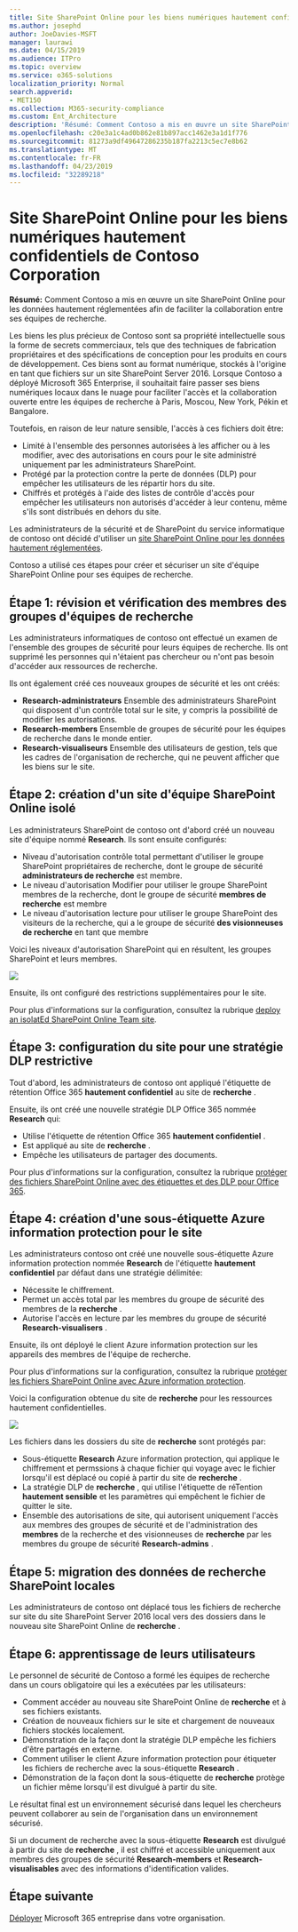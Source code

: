 ```yaml
---
title: Site SharePoint Online pour les biens numériques hautement confidentiels de Contoso Corporation
ms.author: josephd
author: JoeDavies-MSFT
manager: laurawi
ms.date: 04/15/2019
ms.audience: ITPro
ms.topic: overview
ms.service: o365-solutions
localization_priority: Normal
search.appverid:
- MET150
ms.collection: M365-security-compliance
ms.custom: Ent_Architecture
description: 'Résumé: Comment Contoso a mis en œuvre un site SharePoint Online pour les données hautement réglementées afin de faciliter la collaboration entre ses équipes de recherche.'
ms.openlocfilehash: c20e3a1c4ad0b862e81b897acc1462e3a1d1f776
ms.sourcegitcommit: 81273a9df49647286235b187fa2213c5ec7e8b62
ms.translationtype: MT
ms.contentlocale: fr-FR
ms.lasthandoff: 04/23/2019
ms.locfileid: "32289218"
---
```

# <a name="sharepoint-online-site-for-highly-confidential-digital-assets-of-the-contoso-corporation"></a>Site SharePoint Online pour les biens numériques hautement confidentiels de Contoso Corporation

 **Résumé:** Comment Contoso a mis en œuvre un site SharePoint Online pour les données hautement réglementées afin de faciliter la collaboration entre ses équipes de recherche.
  
Les biens les plus précieux de Contoso sont sa propriété intellectuelle sous la forme de secrets commerciaux, tels que des techniques de fabrication propriétaires et des spécifications de conception pour les produits en cours de développement. Ces biens sont au format numérique, stockés à l'origine en tant que fichiers sur un site SharePoint Server 2016. Lorsque Contoso a déployé Microsoft 365 Enterprise, il souhaitait faire passer ses biens numériques locaux dans le nuage pour faciliter l'accès et la collaboration ouverte entre les équipes de recherche à Paris, Moscou, New York, Pékin et Bangalore. 
  
Toutefois, en raison de leur nature sensible, l'accès à ces fichiers doit être:

- Limité à l'ensemble des personnes autorisées à les afficher ou à les modifier, avec des autorisations en cours pour le site administré uniquement par les administrateurs SharePoint. 
- Protégé par la protection contre la perte de données (DLP) pour empêcher les utilisateurs de les répartir hors du site.
- Chiffrés et protégés à l'aide des listes de contrôle d'accès pour empêcher les utilisateurs non autorisés d'accéder à leur contenu, même s'ils sont distribués en dehors du site.

Les administrateurs de la sécurité et de SharePoint du service informatique de contoso ont décidé d'utiliser un [site SharePoint Online pour les données hautement réglementées](teams-sharepoint-online-sites-highly-regulated-data.md).
  
Contoso a utilisé ces étapes pour créer et sécuriser un site d'équipe SharePoint Online pour ses équipes de recherche.

## <a name="step-1-reviewed-and-verified-the-members-of-research-team-groups"></a>Étape 1: révision et vérification des membres des groupes d'équipes de recherche

Les administrateurs informatiques de contoso ont effectué un examen de l'ensemble des groupes de sécurité pour leurs équipes de recherche. Ils ont supprimé les personnes qui n'étaient pas chercheur ou n'ont pas besoin d'accéder aux ressources de recherche. 

Ils ont également créé ces nouveaux groupes de sécurité et les ont créés:

- **Research-administrateurs**  Ensemble des administrateurs SharePoint qui disposent d'un contrôle total sur le site, y compris la possibilité de modifier les autorisations.
- **Research-members**  Ensemble de groupes de sécurité pour les équipes de recherche dans le monde entier.
- **Research-visualiseurs**  Ensemble des utilisateurs de gestion, tels que les cadres de l'organisation de recherche, qui ne peuvent afficher que les biens sur le site.

## <a name="step-2-created-an-isolated-sharepoint-online-team-site"></a>Étape 2: création d'un site d'équipe SharePoint Online isolé 

Les administrateurs SharePoint de contoso ont d'abord créé un nouveau site d'équipe nommé **Research**. Ils sont ensuite configurés:

- Niveau d'autorisation contrôle total permettant d'utiliser le groupe SharePoint propriétaires de recherche, dont le groupe de sécurité **administrateurs de recherche** est membre.
- Le niveau d'autorisation Modifier pour utiliser le groupe SharePoint membres de la recherche, dont le groupe de sécurité **membres de recherche** est membre
- Le niveau d'autorisation lecture pour utiliser le groupe SharePoint des visiteurs de la recherche, qui a le groupe de sécurité **des visionneuses de recherche** en tant que membre

Voici les niveaux d'autorisation SharePoint qui en résultent, les groupes SharePoint et leurs membres.

![](./media/contoso-sharepoint-online-site-for-highly-confidential-assets/spo-permissions.png)

Ensuite, ils ont configuré des restrictions supplémentaires pour le site.

Pour plus d'informations sur la configuration, consultez la rubrique [deploy an isolatEd SharePoint Online Team site](https://docs.microsoft.com/office365/enterprise/deploy-an-isolated-sharepoint-online-team-site).

## <a name="step-3-configured-the-site-for-a-restrictive-dlp-policy"></a>Étape 3: configuration du site pour une stratégie DLP restrictive

Tout d'abord, les administrateurs de contoso ont appliqué l'étiquette de rétention Office 365 **hautement confidentiel** au site de **recherche** .

Ensuite, ils ont créé une nouvelle stratégie DLP Office 365 nommée **Research** qui:

- Utilise l'étiquette de rétention Office 365 **hautement confidentiel** . 
- Est appliqué au site de **recherche** .
- Empêche les utilisateurs de partager des documents.

Pour plus d'informations sur la configuration, consultez la rubrique [protéger des fichiers SharePoint Online avec des étiquettes et des DLP pour Office 365](https://docs.microsoft.com/office365/enterprise/protect-sharepoint-online-files-with-office-365-labels-and-dlp).

## <a name="step-4-created-an-azure-information-protection-sub-label-for-the-site"></a>Étape 4: création d'une sous-étiquette Azure information protection pour le site

Les administrateurs contoso ont créé une nouvelle sous-étiquette Azure information protection nommée **Research** de l'étiquette **hautement confidentiel** par défaut dans une stratégie délimitée:

- Nécessite le chiffrement.
- Permet un accès total par les membres du groupe de sécurité des membres de la **recherche** .
- Autorise l'accès en lecture par les membres du groupe de sécurité **Research-visualisers** .

Ensuite, ils ont déployé le client Azure information protection sur les appareils des membres de l'équipe de recherche.

Pour plus d'informations sur la configuration, consultez la rubrique [protéger les fichiers SharePoint Online avec Azure information protection](https://docs.microsoft.com/office365/enterprise/protect-sharepoint-online-files-with-azure-information-protection). 

Voici la configuration obtenue du site de **recherche** pour les ressources hautement confidentielles.

![](./media/contoso-sharepoint-online-site-for-highly-confidential-assets/final-config.png)

Les fichiers dans les dossiers du site de **recherche** sont protégés par:

- Sous-étiquette **Research** Azure information protection, qui applique le chiffrement et permssions à chaque fichier qui voyage avec le fichier lorsqu'il est déplacé ou copié à partir du site de **recherche** .
- La stratégie DLP de **recherche** , qui utilise l'étiquette de réTention **hautement sensible** et les paramètres qui empêchent le fichier de quitter le site.
- Ensemble des autorisations de site, qui autorisent uniquement l'accès aux membres des groupes de sécurité et de l'administration des **membres** de la recherche et des visionneuses de **recherche** par les membres du groupe de sécurité **Research-admins** .

## <a name="step-5-migrated-the-on-premises-sharepoint-research-data"></a>Étape 5: migration des données de recherche SharePoint locales

Les administrateurs de contoso ont déplacé tous les fichiers de recherche sur site du site SharePoint Server 2016 local vers des dossiers dans le nouveau site SharePoint Online de **recherche** .

## <a name="step-6-trained-their-users"></a>Étape 6: apprentissage de leurs utilisateurs 

Le personnel de sécurité de Contoso a formé les équipes de recherche dans un cours obligatoire qui les a exécutées par les utilisateurs:

- Comment accéder au nouveau site SharePoint Online de **recherche** et à ses fichiers existants.
- Création de nouveaux fichiers sur le site et chargement de nouveaux fichiers stockés localement.
- Démonstration de la façon dont la stratégie DLP empêche les fichiers d'être partagés en externe.
- Comment utiliser le client Azure information protection pour étiqueter les fichiers de recherche avec la sous-étiquette **Research** .
- Démonstration de la façon dont la sous-étiquette de **recherche** protège un fichier même lorsqu'il est divulgué à partir du site.

Le résultat final est un environnement sécurisé dans lequel les chercheurs peuvent collaborer au sein de l'organisation dans un environnement sécurisé. 

Si un document de recherche avec la sous-étiquette **Research** est divulgué à partir du site de **recherche** , il est chiffré et accessible uniquement aux membres des groupes de sécurité **Research-members** et **Research-visualisables** avec des informations d'identification valides.

## <a name="next-step"></a>Étape suivante

[Déployer](deploy-microsoft-365-enterprise.md) Microsoft 365 entreprise dans votre organisation.

